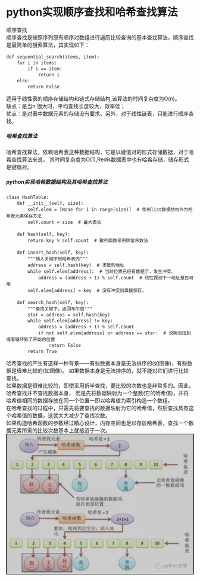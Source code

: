 # python实现顺序查找和哈希查找算法
顺序查找 <br>
顺序查找是按照序列原有顺序对数组进行遍历比较查询的基本查找算法，顺序查找是最简单的搜索算法，其实现如下：<br>
```
def sequential_search(items, item):
    for i in items:
        if i == item:
            return i
    else:
        return False
```
适用于线性表的顺序存储结构和链式存储结构,该算法的时间复杂度为O(n)。<br>
缺点：是当n 很大时，平均查找长度较大，效率低；<br>
优点：是对表中数据元素的存储没有要求。另外，对于线性链表，只能进行顺序查找。<br>
##### 哈希查找算法
哈希查找算法，依赖哈希表这种数据结构，它是以键值对的形式存储数据，对于哈希查找算法来说，
其时间复杂度为O(1),Redis数据表中也有哈希存储，储存形式是键值对。<br>
##### python实现哈希数据结构及其哈希查找算法
```
class HashTable:
    def __init__(self, size):
        self.elem = [None for i in range(size)]  # 使用list数据结构作为哈希表元素保存方法
        self.count = size  # 最大表长

    def hash(self, key):
        return key % self.count  # 散列函数采用除留余数法

    def insert_hash(self, key):
        """插入关键字到哈希表内"""
        address = self.hash(key)  # 求散列地址
        while self.elem[address]:  # 当前位置已经有数据了，发生冲突。
            address = (address + 1) % self.count  # 线性探测下一地址是否可用
        self.elem[address] = key  # 没有冲突则直接保存。

    def search_hash(self, key):
        """查找关键字，返回布尔值"""
        star = address = self.hash(key)
        while self.elem[address] != key:
            address = (address + 1) % self.count
            if not self.elem[address] or address == star:  # 说明没找到或者循环到了开始的位置
                return False
        return True
```
哈希查找的产生有这样一种背景——有些数据本身是无法排序的(如图像)，有些数据是很难比较的(如图像)。
如果数据本身是无法排序的，就不能对它们进行比较查找。<br>
如果数据是很难比较的，即使采用折半查找，要比较的次数也是非常多的。因此，哈希查找并不查找数据本身，
而是先将数据映射为一个整数(它的哈希值)，并将哈希值相同的数据存放在同一个位置一即以哈希值为索引构造一个数组。<br>
在哈希查找的过程中，只需先将要查找的数据映射为它的哈希值，然后查找具有这个哈希值的数据，这就大大减少了查找次数。<br>
如果构造哈希函数的参数经过精心设计，内存空间也足以存放哈希表，查找一个数据元素所需的比较次数基本上就接近于一次。<br>
![](png/36.png)